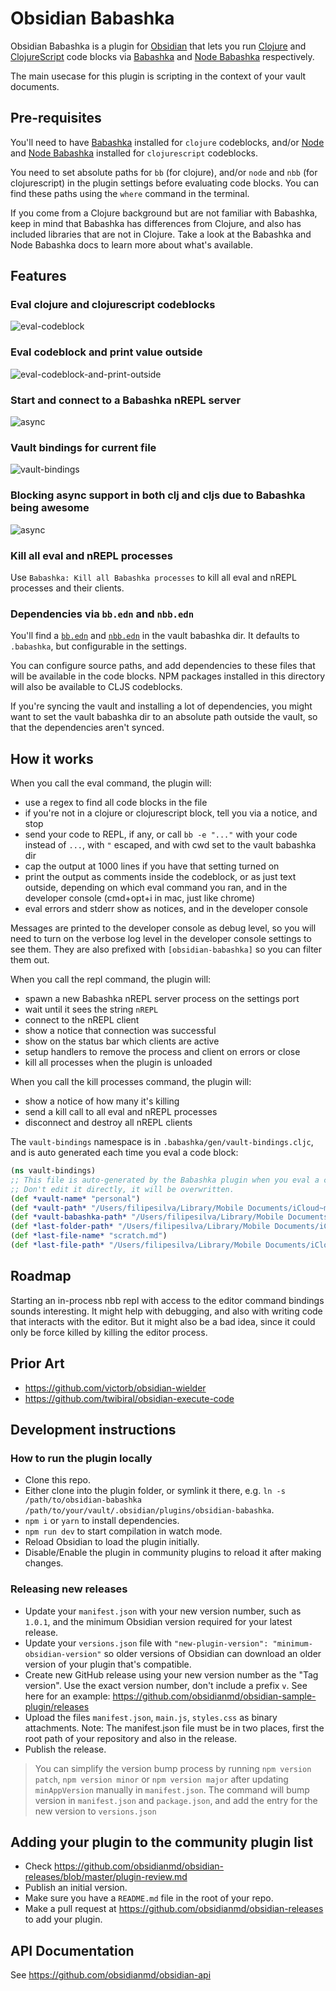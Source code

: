 # Obsidian Babashka

Obsidian Babashka is a plugin for [Obsidian](https://obsidian.md/) that lets you run [Clojure](https://clojure.org/) and [ClojureScript](https://clojurescript.org/) code blocks via [Babashka](https://babashka.org/) and [Node Babashka](https://github.com/babashka/nbb) respectively.

The main usecase for this plugin is scripting in the context of your vault documents.


## Pre-requisites

You'll need to have [Babashka](https://github.com/babashka/babashka#installation) installed for `clojure` codeblocks, and/or [Node](https://nodejs.org/en/download/) and [Node Babashka](https://github.com/babashka/nbb#usage) installed for `clojurescript` codeblocks.

You need to set absolute paths for `bb` (for clojure), and/or `node` and `nbb` (for clojurescript) in the plugin settings before evaluating code blocks.
You can find these paths using the `where` command in the terminal.

If you come from a Clojure background but are not familiar with Babashka, keep in mind that Babashka has differences from Clojure, and also has included libraries that are not in Clojure.
Take a look at the Babashka and Node Babashka docs to learn more about what's available.


## Features

### Eval clojure and clojurescript codeblocks

![eval-codeblock](./docs/eval-codeblock.gif)


### Eval codeblock and print value outside

![eval-codeblock-and-print-outside](./docs/eval-codeblock-and-print-outside.gif)


### Start and connect to a Babashka nREPL server

![async](./docs/nrepl.gif)


### Vault bindings for current file

![vault-bindings](./docs/vault-bindings.jpg)


### Blocking async support in both clj and cljs due to Babashka being awesome

![async](./docs/async.jpg)


### Kill all eval and nREPL processes

Use `Babashka: Kill all Babashka processes` to kill all eval and nREPL processes and their clients.


### Dependencies via `bb.edn` and `nbb.edn`

You'll find a [`bb.edn`](https://book.babashka.org/#project-setup) and [`nbb.edn`](https://github.com/babashka/nbb#dependencies) in the vault babashka dir.
It defaults to `.babashka`, but configurable in the settings.

You can configure source paths, and add dependencies to these files that will be available in the code blocks.
NPM packages installed in this directory will also be available to CLJS codeblocks.

If you're syncing the vault and installing a lot of dependencies, you might want to set the vault babashka dir to an absolute path outside the vault, so that the dependencies aren't synced.


## How it works

When you call the eval command, the plugin will:
- use a regex to find all code blocks in the file
- if you're not in a clojure or clojurescript block, tell you via a notice, and stop
- send your code to REPL, if any, or call `bb -e "..."` with your code instead of `...`, with `"` escaped, and with cwd set to the vault babashka dir
- cap the output at 1000 lines if you have that setting turned on
- print the output as comments inside the codeblock, or as just text outside, depending on which eval command you ran, and in the developer console (cmd+opt+i in mac, just like chrome)
- eval errors and stderr show as notices, and in the developer console

Messages are printed to the developer console as debug level, so you will need to turn on the verbose log level in the developer console settings to see them.
They are also prefixed with `[obsidian-babashka]` so you can filter them out.

When you call the repl command, the plugin will:
- spawn a new Babashka nREPL server process on the settings port
- wait until it sees the string `nREPL`
- connect to the nREPL client
- show a notice that connection was successful
- show on the status bar which clients are active
- setup handlers to remove the process and client on errors or close
- kill all processes when the plugin is unloaded

When you call the kill processes command, the plugin will:
- show a notice of how many it's killing
- send a kill call to all eval and nREPL processes
- disconnect and destroy all nREPL clients

The `vault-bindings` namespace is in `.babashka/gen/vault-bindings.cljc`, and is auto generated each time you eval a code block:

```clojure
(ns vault-bindings)
;; This file is auto-generated by the Babashka plugin when you eval a codeblock.
;; Don't edit it directly, it will be overwritten.
(def *vault-name* "personal")
(def *vault-path* "/Users/filipesilva/Library/Mobile Documents/iCloud~md~obsidian/Documents/personal")
(def *vault-babashka-path* "/Users/filipesilva/Library/Mobile Documents/iCloud~md~obsidian/Documents/personal/.babashka")
(def *last-folder-path* "/Users/filipesilva/Library/Mobile Documents/iCloud~md~obsidian/Documents/personal//")
(def *last-file-name* "scratch.md")
(def *last-file-path* "/Users/filipesilva/Library/Mobile Documents/iCloud~md~obsidian/Documents/personal/scratch.md")
```

## Roadmap

Starting an in-process nbb repl with access to the editor command bindings sounds interesting.
It might help with debugging, and also with writing code that interacts with the editor.
But it might also be a bad idea, since it could only be force killed by killing the editor process.

## Prior Art

- https://github.com/victorb/obsidian-wielder
- https://github.com/twibiral/obsidian-execute-code


## Development instructions

### How to run the plugin locally

- Clone this repo.
- Either clone into the plugin folder, or symlink it there, e.g. `ln -s /path/to/obsidian-babashka /path/to/your/vault/.obsidian/plugins/obsidian-babashka`.
- `npm i` or `yarn` to install dependencies.
- `npm run dev` to start compilation in watch mode.
- Reload Obsidian to load the plugin initially.
- Disable/Enable the plugin in community plugins to reload it after making changes.

### Releasing new releases

- Update your `manifest.json` with your new version number, such as `1.0.1`, and the minimum Obsidian version required for your latest release.
- Update your `versions.json` file with `"new-plugin-version": "minimum-obsidian-version"` so older versions of Obsidian can download an older version of your plugin that's compatible.
- Create new GitHub release using your new version number as the "Tag version". Use the exact version number, don't include a prefix `v`. See here for an example: https://github.com/obsidianmd/obsidian-sample-plugin/releases
- Upload the files `manifest.json`, `main.js`, `styles.css` as binary attachments. Note: The manifest.json file must be in two places, first the root path of your repository and also in the release.
- Publish the release.

> You can simplify the version bump process by running `npm version patch`, `npm version minor` or `npm version major` after updating `minAppVersion` manually in `manifest.json`.
> The command will bump version in `manifest.json` and `package.json`, and add the entry for the new version to `versions.json`


## Adding your plugin to the community plugin list

- Check https://github.com/obsidianmd/obsidian-releases/blob/master/plugin-review.md
- Publish an initial version.
- Make sure you have a `README.md` file in the root of your repo.
- Make a pull request at https://github.com/obsidianmd/obsidian-releases to add your plugin.


## API Documentation

See https://github.com/obsidianmd/obsidian-api
